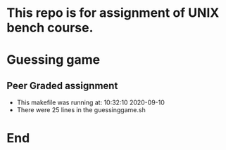 # This repo is for assignment of UNIX bench course.
# Guessing game
## Peer Graded assignment ##
* This makefile was running at: 10:32:10 2020-09-10 
* There were 25 lines in the guessinggame.sh
# End #
